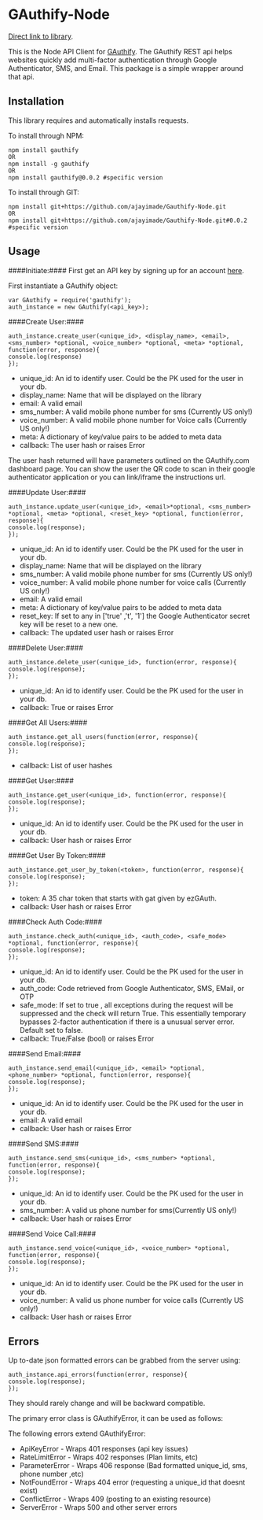 GAuthify-Node
===============
[Direct link to library](https://github.com/ajayimade/Gauthify-Node).

This is the Node API Client for [GAuthify](https://www.gauthify.com). The GAuthify REST api helps websites quickly add multi-factor authentication through Google Authenticator, SMS, and Email. This package is a simple wrapper around that api.


Installation
--------------
This library requires and automatically installs requests.

To install through NPM:

    npm install gauthify
    OR
    npm install -g gauthify
    OR
    npm install gauthify@0.0.2 #specific version

To install through GIT:

    npm install git+https://github.com/ajayimade/Gauthify-Node.git
    OR
    npm install git+https://github.com/ajayimade/Gauthify-Node.git#0.0.2 #specific version
    
Usage
--------------
####Initiate:####
First get an API key by signing up for an account [here](http://www.gauthify.com).

First instantiate a GAuthify object:

    var GAuthify = require('gauthify');
    auth_instance = new GAuthify(<api_key>);


####Create User:####

    auth_instance.create_user(<unique_id>, <display_name>, <email>, <sms_number> *optional, <voice_number> *optional, <meta> *optional, function(error, response){
    console.log(response)
    });

* unique_id: An id to identify user. Could be the PK used for the user in your db.
* display_name: Name that will be displayed on the library
* email: A valid email
* sms_number: A valid mobile phone number for sms (Currently US only!)
* voice_number: A valid mobile phone number for Voice calls (Currently US only!)
* meta: A dictionary of key/value pairs to be added to meta data
* callback: The user hash or raises Error

The user hash returned will have parameters outlined on the GAuthify.com dashboard page. You can show the user the QR code to scan in their google authenticator application or you can link/iframe the instructions url.

####Update User:####

    auth_instance.update_user(<unique_id>, <email>*optional, <sms_number> *optional, <meta> *optional, <reset_key> *optional, function(error, response){
    console.log(response);
    });

* unique_id: An id to identify user. Could be the PK used for the user in your db.
* display_name: Name that will be displayed on the library
* sms_number: A valid mobile phone number for sms (Currently US only!)
* voice_number: A valid mobile phone number for voice calls (Currently US only!)
* email: A valid email
* meta: A dictionary of key/value pairs to be added to meta data
* reset_key: If set to any in ['true' ,'t', '1'] the Google Authenticator secret key will be reset to a new one.
* callback: The updated user hash or raises Error


####Delete User:####

    auth_instance.delete_user(<unique_id>, function(error, response){
    console.log(response);
    });

* unique_id: An id to identify user. Could be the PK used for the user in your db.
* callback: True or raises Error

####Get All Users:####

    auth_instance.get_all_users(function(error, response){
    console.log(response);
    });
* callback: List of user hashes

####Get User:####

    auth_instance.get_user(<unique_id>, function(error, response){
    console.log(response);
    });

* unique_id: An id to identify user. Could be the PK used for the user in your db.
* callback: User hash or raises Error

####Get User By Token:####

    auth_instance.get_user_by_token(<token>, function(error, response){
    console.log(response);
    });

* token: A 35 char token that starts with gat given by ezGAuth.
* callback: User hash or raises Error

####Check Auth Code:####

    auth_instance.check_auth(<unique_id>, <auth_code>, <safe_mode> *optional, function(error, response){
    console.log(response);
    });

* unique_id: An id to identify user. Could be the PK used for the user in your db.
* auth_code: Code retrieved from Google Authenticator, SMS, EMail, or OTP
* safe_mode: If set to true , all exceptions during the request will be suppressed and the check will return True. This essentially temporary bypasses 2-factor authentication if there is a unusual server error. Default set to false.
* callback: True/False (bool) or raises Error

####Send Email:####

    auth_instance.send_email(<unique_id>, <email> *optional, <phone_number> *optional, function(error, response){
    console.log(response);
    });

* unique_id: An id to identify user. Could be the PK used for the user in your db.
* email: A valid email
* callback: User hash or raises Error

####Send SMS:####

    auth_instance.send_sms(<unique_id>, <sms_number> *optional, function(error, response){
    console.log(response);
    });

* unique_id: An id to identify user. Could be the PK used for the user in your db.
* sms_number: A valid us phone number for sms(Currently US only!)
* callback: User hash or raises Error

####Send Voice Call:####

    auth_instance.send_voice(<unique_id>, <voice_number> *optional, function(error, response){
    console.log(response);
    });

* unique_id: An id to identify user. Could be the PK used for the user in your db.
* voice_number: A valid us phone number for voice calls (Currently US only!)
* callback: User hash or raises Error



Errors
--------------
Up to-date json formatted errors can be grabbed from the server using:

    auth_instance.api_errors(function(error, response){
    console.log(response);
    });

They should rarely change and will be backward compatible.

The primary error class is GAuthifyError, it can be used as follows:

The following errors extend GAuthifyError:

* ApiKeyError - Wraps 401 responses (api key issues)
* RateLimitError - Wraps 402 responses (Plan limits, etc)
* ParameterError - Wraps 406 response (Bad formatted unique_id, sms, phone number ,etc)
* NotFoundError - Wraps 404 error (requesting a unique_id that doesnt exist)
* ConflictError - Wraps 409 (posting to an existing resource)
* ServerError - Wraps 500 and other server errors
